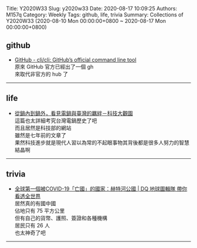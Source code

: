 Title: Y2020W33
Slug: y2020w33
Date: 2020-08-17 10:09:25
Authors: M157q
Category: Weekly
Tags: github, life, trivia
Summary: Collections of Y2020W33 (2020-08-10 Mon 00:00:00+0800 ~ 2020-08-17 Mon 00:00:00+0800)


## github  
- [GitHub - cli/cli: GitHub’s official command line tool](https://github.com/cli/cli#installation)  
原來 GitHub 官方已經出了一個 gh  
來取代非官方的 hub 了  

---

## life  
- [從鍋內到鍋外，看見電鍋與臺灣的羈絆－科技大觀園](https://scitechvista.nat.gov.tw/c/sK6n.htm)  
這篇也太詳細考究台灣電鍋歷史了吧  
而且居然是科技部的網站  
雖然是七年前的文章了  
果然科技進步就是現代人習以為常的不起眼事物其背後都是很多人努力的智慧結晶啊  

---

## trivia  
- [全球第一個被COVID-19「亡國」的國家：赫特河公國 | DQ 地球圖輯隊 帶你看透全世界](https://dq.yam.com/post.php?id=12879)  
居然真的有國中國  
佔地只有 75 平方公里  
但有自己的貨幣、護照、簽證和各種機構  
居民只有 26 人  
也太神奇了吧  

---



